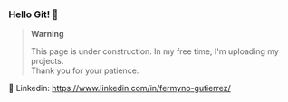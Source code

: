 ### Hello Git! 👋

> **Warning**
> 
> This page is under construction. In my free time, I'm uploading my projects.  
> Thank you for your patience.


💬 Linkedin: https://www.linkedin.com/in/fermyno-gutierrez/



<!--
**fermyno/fermyno** is a ✨ _special_ ✨ repository because its `README.md` (this file) appears on your GitHub profile.

Here are some ideas to get you started:

- 🔭 I’m currently working on ...
- 🌱 I’m currently learning ...
- 👯 I’m looking to collaborate on ...
- 🤔 I’m looking for help with ...
- 💬 Ask me about ...
- 📫 How to reach me: ...
- 😄 Pronouns: ...
- ⚡ Fun fact: ...
- 📫 fermyno[at]gmail.com
-->
